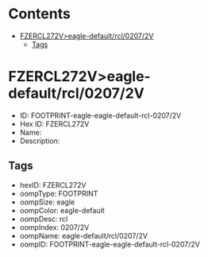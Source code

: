 



Contents
========

* [FZERCL272V>eagle-default/rcl/0207/2V](#fzercl272veagle-defaultrcl02072v)
	* [Tags](#tags)

# FZERCL272V>eagle-default/rcl/0207/2V

- ID: FOOTPRINT-eagle-eagle-default-rcl-0207/2V
- Hex ID: FZERCL272V
- Name: 
- Description: 

## Tags

- hexID: FZERCL272V
- oompType: FOOTPRINT
- oompSize: eagle
- oompColor: eagle-default
- oompDesc: rcl
- oompIndex: 0207/2V
- oompName: eagle-default/rcl/0207/2V
- oompID: FOOTPRINT-eagle-eagle-default-rcl-0207/2V
